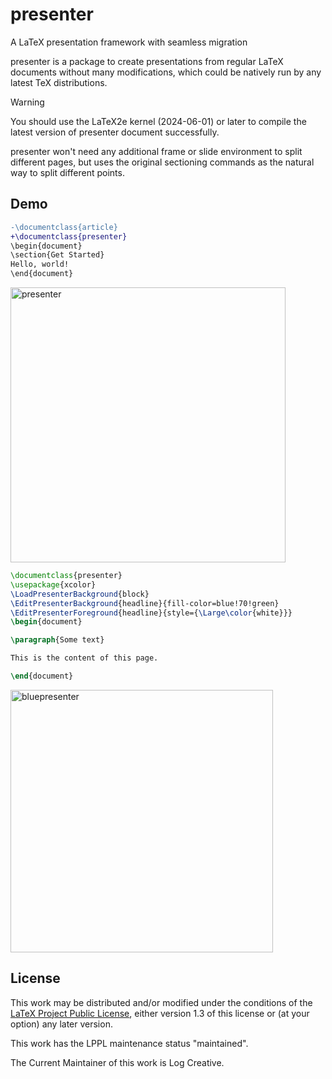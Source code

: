 # presenter
A LaTeX presentation framework with seamless migration

presenter is a package to create presentations from
regular LaTeX documents without many modifications, which could be natively run by any latest TeX distributions.

> [!WARNING]
> You should use the LaTeX2e kernel (2024-06-01) or later to compile the latest version of presenter document successfully.

presenter won't need any additional frame or slide environment to split different pages, but uses the original sectioning commands as the natural way to split different points.

## Demo

```diff
-\documentclass{article}
+\documentclass{presenter}
\begin{document}
\section{Get Started}
Hello, world!
\end{document}
```

<img width="440" alt="presenter" src="https://github.com/LogCreative/presenter/assets/61653082/e1dd9651-2d7e-4570-b97c-55d0db6cfe81">

```latex
\documentclass{presenter}
\usepackage{xcolor}
\LoadPresenterBackground{block}
\EditPresenterBackground{headline}{fill-color=blue!70!green}
\EditPresenterForeground{headline}{style={\Large\color{white}}}
\begin{document}

\paragraph{Some text}

This is the content of this page.

\end{document}
```

<img width="420" alt="bluepresenter" src="https://user-images.githubusercontent.com/61653082/225827991-a284fcab-ad4a-4da0-becf-d506053f961b.png">

## License

This work may be distributed and/or modified under the
conditions of the [LaTeX Project Public License](http://www.latex-project.org/lppl.txt), either version 1.3
of this license or (at your option) any later version.

This work has the LPPL maintenance status "maintained".

The Current Maintainer of this work is Log Creative.
